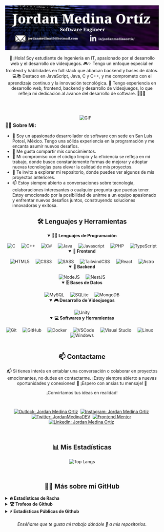 ![Banner-dark-mode](https://github.com/JordanMedinaOrtiz/JordanMedinaOrtiz/blob/main/assets/portada.png)

<p align="center">👋 ¡Hola! Soy estudiante de Ingeniería en IT, apasionado por el desarrollo web y el desarrollo de videojuegos. 🎮✨ Tengo un enfoque especial en frontend y habilidades en full stack que abarcan backend y bases de datos. 💻📚 Destaco en JavaScript, Java, C y C++, y me comprometo con el aprendizaje continuo y la innovación tecnológica. 🚀 Tengo experiencia en desarrollo web, frontend, backend y desarrollo de videojuegos, lo que refleja mi dedicación al avance del desarrollo de software. 👨‍💻🌐</p>

##

<br>

<br clear="both">
<img align="right" alt="GIF" src="https://media.giphy.com/media/v1.Y2lkPTc5MGI3NjExeGhpZDlzbWplNWp1OHdsbHFnaW5kbWI3eGptbWU2NW0wM3B2eWVlOSZlcD12MV9pbnRlcm5hbF9naWZfYnlfaWQmY3Q9Zw/bGgsc5mWoryfgKBx1u/giphy.gif" width="260px">

### 👨‍💻 Sobre Mi:

- 🧨 Soy un apasionado desarrollador de software con sede en San Luis Potosí, México. Tengo una sólida experiencia en la programación y me encanta asumir nuevos desafíos.
- 📝 Me gusta compartir mis conocimientos.
- 🚀 Mi compromiso con el código limpio y la eficiencia se refleja en mi trabajo, donde busco constantemente formas de mejorar y adoptar nuevas tecnologías para elevar la calidad de mis proyectos.
- 📁 Te invito a explorar mi repositorio, donde puedes ver algunos de mis proyectos anteriores.
- 📫 Estoy siempre abierto a conversaciones sobre tecnología, colaboraciones interesantes o cualquier pregunta que puedas tener. Estoy emocionado por la posibilidad de unirme a un equipo apasionado y enfrentar nuevos desafíos juntos, construyendo soluciones innovadoras y exitosa.

<div align="center">
  <h2 align="center">🛠️ Lenguajes y Herramientas</h2>

  <details open>
    <summary><b>👨‍💻 Lenguajes de Programación</b></summary>
    <br>

  <img src="https://cdn.jsdelivr.net/gh/devicons/devicon/icons/c/c-original.svg" height="40" alt="C"/>
  <img width="12" />
  <img src="https://cdn.jsdelivr.net/gh/devicons/devicon/icons/cplusplus/cplusplus-original.svg" height="40" alt="C++"/>
  <img width="12" />
  <img src="https://cdn.jsdelivr.net/gh/devicons/devicon@latest/icons/csharp/csharp-original.svg" height="40" alt="C#"/>
  <img width="12" />
  <img src="https://cdn.jsdelivr.net/gh/devicons/devicon/icons/java/java-original.svg" height="40" alt="Java"/>
  <img width="12" />
  <img src="https://cdn.jsdelivr.net/gh/devicons/devicon/icons/javascript/javascript-original.svg" height="40" alt="Javascript"/>
  <img width="12" />
  <img src="https://cdn.jsdelivr.net/gh/devicons/devicon/icons/php/php-original.svg" height="40" alt="PHP"/>
  <img width="12" />
  <img src="https://cdn.jsdelivr.net/gh/devicons/devicon/icons/typescript/typescript-original.svg" height="40" alt="TypeScript"/>
  </details>
    
  <details open>
    <summary><b>🎨 Frontend</b></summary>
    <br>
  
  <img src="https://cdn.jsdelivr.net/gh/devicons/devicon/icons/html5/html5-original.svg" height="40" alt="HTML5"/>
  <img width="12" />
  <img src="https://cdn.jsdelivr.net/gh/devicons/devicon/icons/css3/css3-original.svg" height="40" alt="CSS3"/>
  <img width="12" />
  <img src="https://cdn.jsdelivr.net/gh/devicons/devicon/icons/sass/sass-original.svg" height="40" alt="SASS"/>
  <img width="12" />
  <img src="https://cdn.jsdelivr.net/gh/devicons/devicon@latest/icons/tailwindcss/tailwindcss-original.svg" height="40" alt="TailwindCSS"/>
  <img width="12" />
  <img src="https://cdn.jsdelivr.net/gh/devicons/devicon@latest/icons/react/react-original.svg" height="40" alt="React"/>
  <img width="12" />
  <img src="https://cdn.jsdelivr.net/gh/devicons/devicon@latest/icons/astro/astro-original.svg" height="40" alt="Astro"/>
  </details>
  
  <details open>
    <summary><b>🧰 Backend</b></summary>
    <br>

  <img src="https://cdn.jsdelivr.net/gh/devicons/devicon/icons/nodejs/nodejs-original.svg" height="40" alt="NodeJS"/>
  <img width="12" />
  <img src="https://cdn.jsdelivr.net/gh/devicons/devicon@latest/icons/nestjs/nestjs-original.svg" height="40" alt="NestJS"/>
  </details>

<details open>
  <summary><b>🗄️ Bases de Datos</b></summary>
  <br>

  <img src="https://cdn.jsdelivr.net/gh/devicons/devicon/icons/mysql/mysql-original.svg" height="40" alt="MySQL"/>
  <img width="12" />
  <img src="https://cdn.jsdelivr.net/gh/devicons/devicon/icons/sqlite/sqlite-original.svg" height="40" alt="SQLite"/>
  <img width="12" />
  <img src="https://cdn.jsdelivr.net/gh/devicons/devicon@latest/icons/mongodb/mongodb-original.svg" height="40" alt="MongoDB"/>
  </details>

  <details open>
    <summary><b>🎮 Desarrollo de Videojuegos</b></summary>
    <br>

  <img src="https://cdn.jsdelivr.net/gh/devicons/devicon@latest/icons/unity/unity-plain.svg" height="40" alt="Unity"/>
  </details>

  <details open>
    <summary><b>💻 Softwares y Herramientas</b></summary>
    <br>
  
  <img src="https://cdn.jsdelivr.net/gh/devicons/devicon/icons/git/git-original.svg" height="40" alt="Git"/>
  <img width="12" />
  <img src="https://cdn.jsdelivr.net/gh/devicons/devicon/icons/github/github-original.svg" height="40" alt="GitHub"/>
  <img width="12" />
  <img src="https://cdn.jsdelivr.net/gh/devicons/devicon/icons/docker/docker-original.svg" height="40" alt="Docker"/>
  <img width="12" />
  <img src="https://cdn.jsdelivr.net/gh/devicons/devicon/icons/vscode/vscode-original.svg" height="40" alt="VSCode"/>
  <img width="12" />
  <img src="https://cdn.jsdelivr.net/gh/devicons/devicon/icons/visualstudio/visualstudio-plain.svg" height="40" alt="Visual Studio"/>
  <img width="12" />
  <img src="https://cdn.jsdelivr.net/gh/devicons/devicon/icons/linux/linux-original.svg" height="40" alt="Linux"/>
  <img width="12" />
  <img src="https://cdn.jsdelivr.net/gh/devicons/devicon/icons/windows8/windows8-original.svg" height="40" alt="Windows"/>
  </details>
  
</div>

<br>

<h2 align="center">📫 Contactame</h2>

<p align="center"> 📬 Si tienes interés en entablar una conversación o colaborar en proyectos emocionantes, no dudes en contactarme. ¡Estoy siempre abierto a nuevas oportunidades y conexiones! 🚀 ¡Espero con ansias tu mensaje! 👋</p>

<p align="center">¡Convirtamos tus ideas en realidad!</p>
<br />

<div align="center">
  
[![Outlock: Jordan Medina Ortiz](https://img.shields.io/badge/Microsoft_Outlook-0078D4?style=for-the-badge&logo=microsoft-outlook&logoColor=white&link=mailto:jordanmedina49@hotmail.com)](mailto:jordanmedina49@hotmail.com)&nbsp;
[![Instagram: Jordan Medina Ortiz](https://img.shields.io/badge/Instagram-E4405F?style=for-the-badge&logo=instagram&logoColor=white&link=https://www.instagram.com/jordanmedina_49/)](https://www.instagram.com/jordanmedina_49/)&nbsp;
[![Twitter: JordanMedinaDEV](https://img.shields.io/badge/Twitter-1DA1F2?style=for-the-badge&logo=twitter&logoColor=white&link=https://twitter.com/JordanMedinaDEV)](https://twitter.com/JordanMedinaDEV)&nbsp;
[![Frontend Mentor](https://img.shields.io/badge/-Frontend%20Mentor-5F3DC4?style=for-the-badge&logo=FrontendMentor&logoColor=white&link=https://www.frontendmentor.io/profile/JordanMedinaOrtiz)](https://www.frontendmentor.io/profile/JordanMedinaOrtiz)&nbsp;
[![Linkedin: Jordan Medina Ortiz](https://img.shields.io/badge/-linkedin-blue?style=for-the-badge&logo=Linkedin&logoColor=white&link=https://www.linkedin.com/in/jordanmedinaortiz/)](https://www.linkedin.com/in/jordanmedinaortiz/)&nbsp;

</div>

<br>
<h2 align="center">📊 Mis Estadísticas</h2>

<div align = "center">

![Top Langs](https://github-readme-stats-eight-theta.vercel.app/api/top-langs/?username=JordanMedinaOrtiz&layout=compact&langs_count=10&theme=algolia)

</div>
<br>

<h2 align="center">👨‍💻 Más sobre mí GitHub</h2>

<details>
<summary><b>🔥 Estadísticas de Racha</b></summary>
<br>
<p align="center">
<img src="http://github-readme-streak-stats.herokuapp.com?user=JordanMedinaOrtiz&theme=radical&hide_border=true" alt="JordanMedinaOrtiz" width="390"/>
</p>
</details>

<details>
<summary><b>🏆 Trofeos de Github</b></summary>
<br>
<p align="center">
<img src="https://github-profile-trophy.vercel.app/?username=JordanMedinaOrtiz&theme=discord" alt="JordanMedinaOrtiz" />
</p>
</details>

<details>
<summary><b>⚡ Estadísticas Públicas de Github</b></summary>
<br>
<p align="center">
<img src="https://github-readme-stats.vercel.app/api?username=JordanMedinaOrtiz&show_icons=true&theme=radical&count_private=true" alt="JordanMedinaOrtiz" width="420"/>&nbsp;<img src="https://github-readme-stats.vercel.app/api/top-langs/?username=JordanMedinaOrtiz&layout=compact&theme=radical" alt="JordanMedinaOrtiz" height="165">
</p>
</details>

<h6 align="center">Enséñame que te gusta mi trabajo dándole 🌟 a mis repositorios.</h6>
